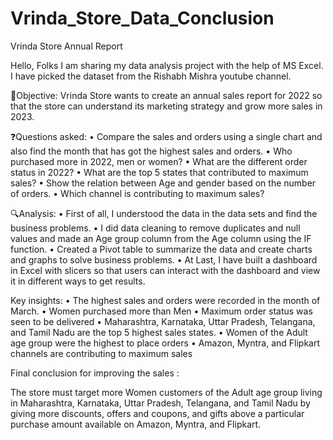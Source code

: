# Vrinda_Store_Data_Conclusion

Vrinda Store Annual Report

Hello, Folks I am sharing my data analysis project with the help of MS Excel. I have picked the dataset from the Rishabh Mishra youtube channel.

🎯Objective:
Vrinda Store wants to create an annual sales report for 2022 so that the store can understand its marketing strategy and grow more sales in 2023.

❓Questions asked:
• Compare the sales and orders using a single chart and also find the month that has got the highest sales and orders.
• Who purchased more in 2022, men or women?
• What are the different order status in 2022?
• What are the top 5 states that contributed to maximum sales?
• Show the relation between Age and gender based on the number of orders.
• Which channel is contributing to maximum sales?

🔍Analysis:
• First of all, I understood the data in the data sets and find the business problems.
• I did data cleaning to remove duplicates and null values and made an Age group column from the Age column using the IF function.
• Created a Pivot table to summarize the data and create charts and graphs to solve business problems.
• At Last, I have built a dashboard in Excel with slicers so that users can interact with the dashboard and view it in different ways to get results.

Key insights:
• The highest sales and orders were recorded in the month of March.
• Women purchased more than Men
• Maximum order status was seen to be delivered
• Maharashtra, Karnataka, Uttar Pradesh, Telangana, and Tamil Nadu are the top 5 highest sales states.
• Women of the Adult age group were the highest to place orders
• Amazon, Myntra, and Flipkart channels are contributing to maximum sales

Final conclusion for improving the sales :

The store must target more Women customers of the Adult age group living in Maharashtra, Karnataka, Uttar Pradesh, Telangana, and Tamil Nadu by giving more discounts, offers and coupons, and gifts above a particular purchase amount available on Amazon, Myntra, and Flipkart.
